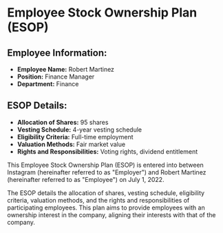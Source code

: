 
# Employee Stock Ownership Plan (ESOP)

## Employee Information:
- **Employee Name:** Robert Martinez
- **Position:** Finance Manager
- **Department:** Finance

## ESOP Details:
- **Allocation of Shares:** 95 shares
- **Vesting Schedule:** 4-year vesting schedule
- **Eligibility Criteria:** Full-time employment
- **Valuation Methods:** Fair market value
- **Rights and Responsibilities:** Voting rights, dividend entitlement

This Employee Stock Ownership Plan (ESOP) is entered into between Instagram (hereinafter referred to as "Employer") and Robert Martinez (hereinafter referred to as "Employee") on July 1, 2022.

The ESOP details the allocation of shares, vesting schedule, eligibility criteria, valuation methods, and the rights and responsibilities of participating employees. This plan aims to provide employees with an ownership interest in the company, aligning their interests with that of the company.
